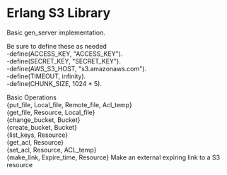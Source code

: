 Erlang S3 Library
==================

Basic gen_server implementation.  

Be sure to define these as needed  
-define(ACCESS_KEY, "ACCESS_KEY").  
-define(SECRET_KEY, "SECRET_KEY").  
-define(AWS_S3_HOST, "s3.amazonaws.com").  
-define(TIMEOUT, infinity).  
-define(CHUNK_SIZE, 1024 * 5).  

Basic Operations  
{put_file, Local_file, Remote_file, Acl_temp}  
{get_file, Resource, Local_file}  
{change_bucket, Bucket}  
{create_bucket, Bucket}  
{list_keys, Resource}  
{get_acl, Resource}  
{set_acl, Resource, ACL_temp}  
{make_link, Expire_time, Resource} Make an external expiring link to a S3 resource
